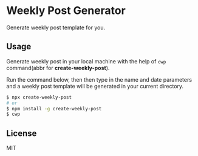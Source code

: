 # Weekly Post Generator

Generate weekly post template for you.

## Usage

Generate weekly post in your local machine with the help of `cwp` command(abbr for **create-weekly-post**).

Run the command below, then then type in the name and date parameters and a weekly post template will be generated in your current directory.

```sh
$ npx create-weekly-post
# or
$ npm install -g create-weekly-post
$ cwp
```

## License

MIT
